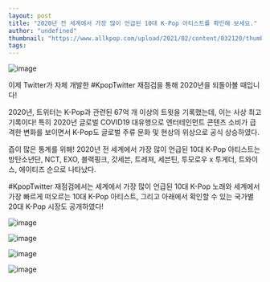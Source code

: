 ```yaml
---
layout: post
title: "2020년 전 세계에서 가장 많이 언급된 10대 K-Pop 아티스트를 확인해 보세요."
author: "undefined"
thumbnail: "https://www.allkpop.com/upload/2021/02/content/032120/thumb/1612405230-20210203-kpoptwitter.jpeg"
tags: 
---
```



![image](https://www.allkpop.com/upload/2021/02/content/032120/1612405230-20210203-kpoptwitter.jpeg)

이제 Twitter가 자체 개발한 #KpopTwitter 재점검을 통해 2020년을 되돌아볼 때입니다!

2020년, 트위터는 K-Pop과 관련된 67억 개 이상의 트윗을 기록했는데, 이는 사상 최고 기록이다! 특히 2020년 글로벌 COVID19 대유행으로 엔터테인먼트 콘텐츠 소비가 급격한 변화를 보이면서 K-Pop도 글로벌 주류 문화 및 현상의 위상으로 공식 상승하였다.

즙이 많은 통계를 위해! 2020년 전 세계에서 가장 많이 언급된 10대 K-Pop 아티스트는 방탄소년단, NCT, EXO, 블랙핑크, 갓세븐, 트레져, 세븐틴, 투모로우 x 투게더, 트와이스, 에이티즈 순으로 나타났다.

#KpopTwitter 재점검에서는 세계에서 가장 많이 언급된 10대 K-Pop 노래와 세계에서 가장 빠르게 떠오르는 10대 K-Pop 아티스트, 그리고 아래에서 확인할 수 있는 국가별 20대 K-Pop 시장도 공개하였다!

![image](https://www.allkpop.com/upload/2021/02/content/032120/1612405256-etwoedjvoaa-ouv.jpeg)

![image](https://www.allkpop.com/upload/2021/02/content/032120/1612405256-etwpdwovcaiem3r.jpeg)

![image](https://www.allkpop.com/upload/2021/02/content/032120/1612405256-etwnrppu0aalm5s.jpeg)

![image](https://www.allkpop.com/upload/2021/02/content/032120/1612405256-etwnvszvgaanwbe.jpeg)